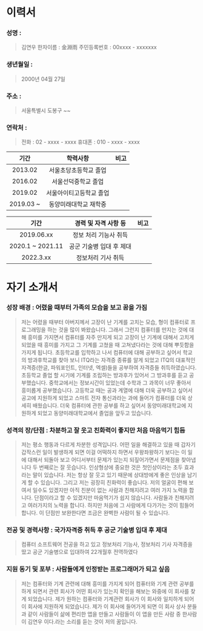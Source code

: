 # 이력서

### 성명 :
> 김연우  한자이름 : 金淵雨  주민등록번호 : 00xxxx - xxxxxxx

### 생년월일 :
> 2000년 04월 27일

### 주소 :
> 서울특별시 도봉구 ~~
### 연락처 :
> 전화 : 02 - xxxx - xxxx  휴대폰 : 010 - xxxx - xxxx

|기간|학력사항|  비고  |
| :---: | :---: | :---:|
|2013.02|서울초당초등학교 졸업||
|2016.02|서울선덕중학교 졸업||
|2019.02|서울아이티고등학교 졸업||
|2019.03 ~|동양미래대학교 재학중||

|기간|경력 및 자격 사항 등|  비고  |
| :---: | :---: | :---:|
|2019.06.xx|정보 처리 기능사 취득|      |
|2020.1 ~ 2021.11|공군 기술병 입대 후 제대|       |
|2022.3.xx|정보처리 기사 취득|      |

# 자기 소개서

### 성장 배경 : 어렸을 때부터 가족의 모습을 보고 꿈을 가짐

> 저는 어렸을 때부터 아버지께서 고장이 난 기계를 고치는 모습, 형이 컴퓨터로 프로그래밍을 하는 것을 많이 봐왔습니다. 그래서 그런지 컴퓨터를 만지는 것에 대해 흥미를 가지면서 컴퓨터를 자주 만지게 되고 고장이 난 기계에 대해서 고치게 되었을 때 흥미를 가지고 그 기계를 고쳤을 때 고쳐냈다라는 것에 대해 뿌듯함을 가지게 됩니다.
초등학교를 입학하고 나서 컴퓨터에 대해 공부하고 싶어서 학교의 방과후학교를 찾아
보니 ITQ라는 자격증 종류를 알게 되었고 ITQ의 대표적인 자격증(한글, 파워포인트, 인터넷, 엑셀)들을 공부하여 자격증들 취득하였습니다. 초등학교 졸업 할 시기에 기계를
조립하는 방과후가 있어서 그 방과후를 듣고 공부했습니다. 중학교에서는 정보시간이
있었는데 수학과 그 과목이 너무 좋아서 흥미롭게 공부했습니다. 고등학교 때는 공과
계열에 대해 더욱 공부하고 싶어서 공고에 지원하게 되었고 스마트 전자 통신과라는
과에 들어가 컴퓨터를 더욱 상세히 배웠습니다. 더욱 컴퓨터에 관한 공부를 하고 싶어서 동양미래대학교에 지원하게 되었고 동양미래대학교에서 졸업을 앞두고 있습니다.

### 성격의 장/단점 : 차분하고 잘 웃고 친화력이 좋지만 처음 마음먹기 힘듬

> 저는 평소 행동과 다르게 차분한 성격입니다. 어떤 일을 해결하고 있을 때 갑자기
갑작스런 일이 발생하게 되면 이걸 어떡하지 하면서 우왕좌왕하기 보다는 이 일에
대해서 되돌아 보고 어디서부터 문제가 있는지 되짚어가면서 문제점을 찾아냅니다
두 번째로는 잘 웃습니다. 인상형상에 중요한 것은 첫인상이라는 초두 효과라는
말이 있습니다. 저는 항상 잘 웃고 있기 때문에 상대방에게 좋은 인상을 남기게
할 수 있습니다. 그리고 저는 굉장히 친화력이 좋습니다. 저의 얼굴이 편해 보여서 일수도 있겠지만 아직 친분이 없는 사람과 친해지려고 여러 가지 노력을 합니다. 
단점이라고 할 수 있겠지만 마음먹기가 쉽지 않습니다. 사람들과 친해지려고
여러가지의 노력을 합니다. 하지만 처음에 그 사람에게 다가가는 것이 힘들어 합니다. 이 단점만 보완한다면 조금은 완벽한 사람이 될 수 있습니다.

### 전공 및 경력사항 : 국가자격증 취득 후 공군 기술병 입대 후 제대 

> 컴퓨터 소프트웨어 전공을 하고 있고 정보처리 기능사, 정보처리 기사 자격증을 땄고
공군 기술병으로 입대하여 22개월후 전역하였다

### 지원 동기 및 포부 : 사람들에게 인정받는 프로그래머가 되고 싶음

> 저는 컴퓨터와 기계 관련에 대해 흥미를 가지게 되어 컴퓨터와 기계 관련 공부를 하게
되면서 관련 회사가 어떤 회사가 있는지 확인을 해보는 와중에 이 회사를 찾게 되었습니다. 제가 원하는 컴퓨터와 기계관련 회사가 이 회사와 일치하게 되어 이 회사에 지원하게 되었습니다. 제가 이 회사에 들어가게 되면 이 회사 상사 분들과 같이 사람들이 삶에 편리한 앱을 만들고 사람들이 이 앱을 만든 사람 중 한사람이 김연우 이다.라는 소리를 듣는 것이 저의 꿈입니다.
